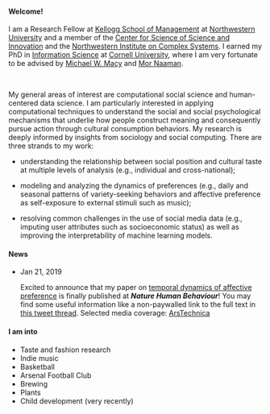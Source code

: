 
#### Welcome!
I am a Research Fellow at [Kellogg School of Management](https://www.kellogg.northwestern.edu/) at [Northwestern University](https://www.northwestern.edu/) and a member of the [Center for Science of Science and Innovation](https://www.kellogg.northwestern.edu/research/science-of-science.aspx) and the [Northwestern Institute on Complex Systems](https://www.nico.northwestern.edu/). I earned my PhD in [Information Science](https://infosci.cornell.edu/) at [Cornell University](https://www.cornell.edu/), where I am very fortunate to be advised by [Michael W. Macy](https://sociology.cornell.edu/michael-macy) and [Mor Naaman](https://people.jacobs.cornell.edu/mor/).

<br/>

My general areas of interest are computational social science and human-centered data science. I am particularly interested in applying computational techniques to understand the social and social psychological mechanisms that underlie how people construct meaning and consequently pursue action through cultural consumption behaviors. My research is deeply informed by insights from sociology and social computing. There are three strands to my work: 

- understanding the relationship between social position and cultural taste at multiple levels of analysis (e.g., individual and cross-national);

- modeling and analyzing the dynamics of preferences (e.g., daily and seasonal patterns of variety-seeking behaviors and affective preference as self-exposure to external stimuli such as music);

- resolving common challenges in the use of social media data (e.g., imputing user attributes such as socioeconomic status) as well as improving the interpretability of machine learning models.

#### News
- Jan 21, 2019 <p>Excited to announce that my paper on [temporal dynamics of affective preference](https://www.nature.com/articles/s41562-018-0508-z) is finally published at ***Nature Human Behaviour***! You may find some useful information like a non-paywalled link to the full text in [this tweet thread](https://twitter.com/mansumansu/status/1088117173778821121). Selected media coverage: [ArsTechnica](https://arstechnica.com/science/2019/01/spotify-data-shows-how-music-preferences-change-with-latitude/)</p>

#### I am into
- Taste and fashion research
- Indie music
- Basketball
- Arsenal Football Club
- Brewing
- Plants
- Child development (very recently)
